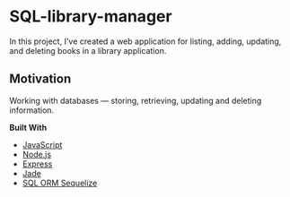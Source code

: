 # SQL-library-manager
In this project, I've created a web application for listing, adding, updating, and deleting books in a library application.

## Motivation

Working with databases — storing, retrieving, updating and deleting information. 

**Built With**
- [JavaScript](https://www.javascript.com/)
- [Node.js](https://nodejs.org/en/)
- [Express](https://expressjs.com/)
- [Jade](https://jade-lang.com/)
- [SQL ORM Sequelize](https://sequelize.org/)
